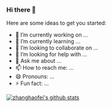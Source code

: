 ### Hi there 👋



Here are some ideas to get you started:

- 🔭 I’m currently working on ...
- 🌱 I’m currently learning ...
- 👯 I’m looking to collaborate on ...
- 🤔 I’m looking for help with ...
- 💬 Ask me about ...
- 📫 How to reach me: ...
- 😄 Pronouns: ...
- ⚡ Fun fact: ...


[![zhanghaofei's github stats](https://github-readme-stats.vercel.app/api?username=zhanghaofei&show_icons=true)](https://github.com/anuraghazra/github-readme-stats)
